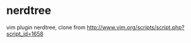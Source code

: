 nerdtree
========

vim plugin nerdtree, clone from http://www.vim.org/scripts/script.php?script_id=1658
